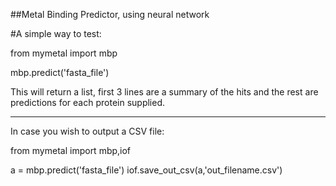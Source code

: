 ##Metal Binding Predictor, using neural network

#A simple way to test:

from mymetal import mbp

mbp.predict('fasta_file')

This will return a list, first 3 lines are a summary of the hits and the rest are predictions for each protein supplied.

-----------

In case you wish to output a CSV file:

from mymetal import mbp,iof

a = mbp.predict('fasta_file')
iof.save_out_csv(a,'out_filename.csv')
